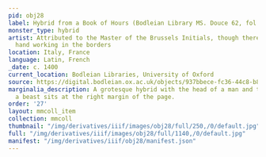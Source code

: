 ```yaml
---
pid: obj28
label: Hybrid from a Book of Hours (Bodleian Library MS. Douce 62, fol. 003r)
monster_type: hybrid
artist: Attributed to the Master of the Brussels Initials, though there is an extra
  hand working in the borders
location: Italy, France
language: Latin, French
_date: c. 1400
current_location: Bodleian Libraries, University of Oxford
source: https://digital.bodleian.ox.ac.uk/objects/937bbece-fc36-44c8-b84e-3c2821c365e3/surfaces/886fc740-c354-4bab-8b5f-1ce4c5eef099/
marginalia_description: A grotesque hybrid with the head of a man and the body of
  a beast sits at the right margin of the page.
order: '27'
layout: mmcoll_item
collection: mmcoll
thumbnail: "/img/derivatives/iiif/images/obj28/full/250,/0/default.jpg"
full: "/img/derivatives/iiif/images/obj28/full/1140,/0/default.jpg"
manifest: "/img/derivatives/iiif/obj28/manifest.json"
---
```

